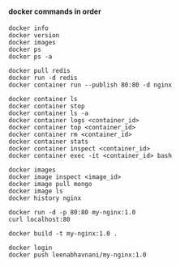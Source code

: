 #### docker commands in order

    docker info
    docker version
    docker images
    docker ps
    docker ps -a
    
    docker pull redis
    docker run -d redis
    docker container run --publish 80:80 -d nginx

    docker container ls
    docker container stop
    docker container ls -a
    docker container logs <container_id>
    docker container top <container_id>
    docker container rm <container_id>
    docker container stats
    docker container inspect <container_id>
    docker container exec -it <container_id> bash

    docker images
    docker image inspect <image_id>
    docker image pull mongo
    docker image ls
    docker history nginx

    docker run -d -p 80:80 my-nginx:1.0
    curl localhost:80  
    
    docker build -t my-nginx:1.0 .     

    docker login
    docker push leenabhavnani/my-nginx:1.0
